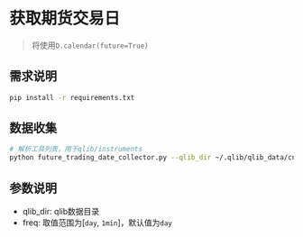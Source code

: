 # 获取期货交易日

> 将使用`D.calendar(future=True)`

## 需求说明

```bash
pip install -r requirements.txt
```

## 数据收集

```bash
# 解析工具列表，用于qlib/instruments
python future_trading_date_collector.py --qlib_dir ~/.qlib/qlib_data/cn_data --freq day
```

## 参数说明

- qlib_dir: qlib数据目录
- freq: 取值范围为[`day`, `1min`]，默认值为`day`



